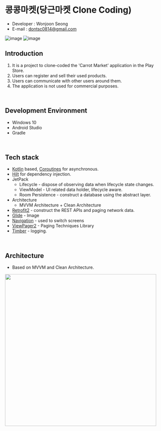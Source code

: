 # 콩콩마켓(당근마켓 Clone Coding)

- Developer : Wonjoon Seong
- E-mail : dontsc0814@gmail.com

![image](https://user-images.githubusercontent.com/58021968/137633396-42ec1988-53cd-4001-b88c-7eeb024a9857.png)
![image](https://user-images.githubusercontent.com/58021968/137634123-d185af6d-a815-4582-994a-4b3346c7d824.png)

## Introduction
1. It is a project to clone-coded the 'Carrot Market' application in the Play Store.
2. Users can register and sell their used products.
3. Users can communicate with other users around them.
4. The application is not used for commercial purposes.
<br>

## Development Environment
- Windows 10
- Android Studio
- Gradle
<br>

## Tech stack
- [Kotlin](https://kotlinlang.org/) based, [Coroutines](https://github.com/Kotlin/kotlinx.coroutines) for asynchronous.
- [Hilt](https://dagger.dev/hilt/) for dependency injection.
- JetPack
  - Lifecycle - dispose of observing data when lifecycle state changes.
  - ViewModel - UI related data holder, lifecycle aware.
  - Room Persistence - construct a database using the abstract layer.
- Architecture
  - MVVM Architecture + Clean Architecture
- [Retrofit2](https://github.com/square/retrofit) - construct the REST APIs and paging network data.
- [Glide](https://github.com/bumptech/glide) - Image
- [Navigation](https://developer.android.com/guide/navigation/navigation-getting-started?hl=ko) - used to switch screens
- [ViewPager2](https://developer.android.com/jetpack/androidx/releases/viewpager2?hl=ko) - Paging Techniques Library
- [Timber](https://github.com/JakeWharton/timber) - logging.
<br>

## Architecture
- Based on MVVM and Clean Architecture.


<img src="https://user-images.githubusercontent.com/58021968/125732196-fde254a4-0f05-4082-875a-55bf1feb5aed.png" height="500"/>
<br>
